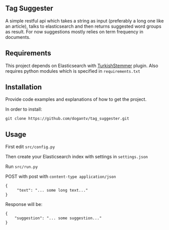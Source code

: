 ## Tag Suggester

A simple restful api which takes a string as input (preferably a long one like an article), talks to elasticsearch and then returns suggested word groups as result. For now suggestions mostly relies on term frequency in documents.



## Requirements

This project depends on Elasticsearch with 
[TurkishStemmer](https://github.com/skroutz/elasticsearch-analysis-turkishstemmer) plugin. Also requires python modules which is specified in `requirements.txt`


## Installation

Provide code examples and explanations of how to get the project.

 In order to install:
     
    git clone https://github.com/dogantv/tag_suggester.git


## Usage


First edit `src/config.py`

Then create your Elasticsearch index with settings in `settings.json`

Run `src/run.py`


POST with post with `content-type application/json`
      
    {
         "text": "... some long text..." 
    }

Response will be:

    {
        "suggestion": "... some suggestion..."
    }
       
